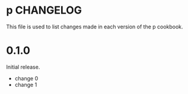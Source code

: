 # p CHANGELOG

This file is used to list changes made in each version of the p cookbook.

# 0.1.0

Initial release.

- change 0
- change 1

